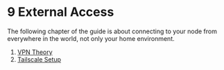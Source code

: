 # 9 External Access

The following chapter of the guide is about connecting to your node from everywhere in the world, not only your home environment.

1. [VPN Theory](/docs/mainnet/complete-node-guide/vpn-theory)
2. [Tailscale Setup](/docs/mainnet/complete-node-guide/tailscale-setup)
